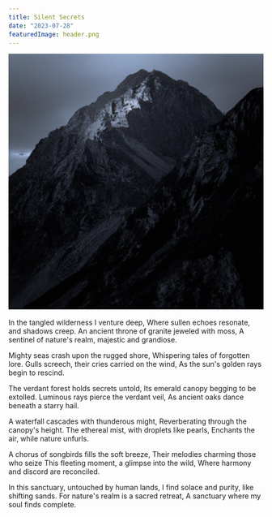 ```yaml
---
title: Silent Secrets
date: "2023-07-28"
featuredImage: header.png 
---
```


![nature image](./header.png)

In the tangled wilderness I venture deep,
Where sullen echoes resonate, and shadows creep.
An ancient throne of granite jeweled with moss,
A sentinel of nature's realm, majestic and grandiose.

Mighty seas crash upon the rugged shore,
Whispering tales of forgotten lore.
Gulls screech, their cries carried on the wind,
As the sun's golden rays begin to rescind.

The verdant forest holds secrets untold,
Its emerald canopy begging to be extolled.
Luminous rays pierce the verdant veil,
As ancient oaks dance beneath a starry hail.

A waterfall cascades with thunderous might,
Reverberating through the canopy's height.
The ethereal mist, with droplets like pearls,
Enchants the air, while nature unfurls.

A chorus of songbirds fills the soft breeze,
Their melodies charming those who seize
This fleeting moment, a glimpse into the wild,
Where harmony and discord are reconciled.

In this sanctuary, untouched by human lands,
I find solace and purity, like shifting sands.
For nature's realm is a sacred retreat,
A sanctuary where my soul finds complete.
